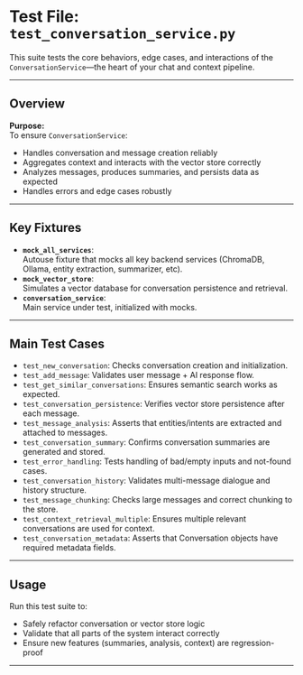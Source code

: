 # Test File: `test_conversation_service.py`

This suite tests the core behaviors, edge cases, and interactions of the `ConversationService`—the heart of your chat and context pipeline.

---

## Overview

**Purpose:**  
To ensure `ConversationService`:
- Handles conversation and message creation reliably
- Aggregates context and interacts with the vector store correctly
- Analyzes messages, produces summaries, and persists data as expected
- Handles errors and edge cases robustly

---

## Key Fixtures

- **`mock_all_services`**:  
  Autouse fixture that mocks all key backend services (ChromaDB, Ollama, entity extraction, summarizer, etc).
- **`mock_vector_store`**:  
  Simulates a vector database for conversation persistence and retrieval.
- **`conversation_service`**:  
  Main service under test, initialized with mocks.

---

## Main Test Cases

- `test_new_conversation`: Checks conversation creation and initialization.
- `test_add_message`: Validates user message + AI response flow.
- `test_get_similar_conversations`: Ensures semantic search works as expected.
- `test_conversation_persistence`: Verifies vector store persistence after each message.
- `test_message_analysis`: Asserts that entities/intents are extracted and attached to messages.
- `test_conversation_summary`: Confirms conversation summaries are generated and stored.
- `test_error_handling`: Tests handling of bad/empty inputs and not-found cases.
- `test_conversation_history`: Validates multi-message dialogue and history structure.
- `test_message_chunking`: Checks large messages and correct chunking to the store.
- `test_context_retrieval_multiple`: Ensures multiple relevant conversations are used for context.
- `test_conversation_metadata`: Asserts that Conversation objects have required metadata fields.

---

## Usage

Run this test suite to:
- Safely refactor conversation or vector store logic
- Validate that all parts of the system interact correctly
- Ensure new features (summaries, analysis, context) are regression-proof

---